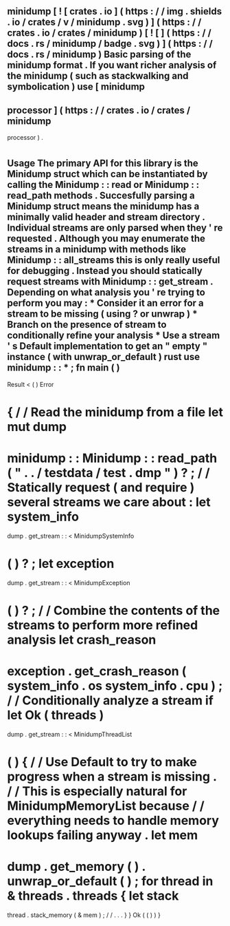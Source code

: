 #
minidump
[
!
[
crates
.
io
]
(
https
:
/
/
img
.
shields
.
io
/
crates
/
v
/
minidump
.
svg
)
]
(
https
:
/
/
crates
.
io
/
crates
/
minidump
)
[
!
[
]
(
https
:
/
/
docs
.
rs
/
minidump
/
badge
.
svg
)
]
(
https
:
/
/
docs
.
rs
/
minidump
)
Basic
parsing
of
the
minidump
format
.
If
you
want
richer
analysis
of
the
minidump
(
such
as
stackwalking
and
symbolication
)
use
[
minidump
-
processor
]
(
https
:
/
/
crates
.
io
/
crates
/
minidump
-
processor
)
.
#
Usage
The
primary
API
for
this
library
is
the
Minidump
struct
which
can
be
instantiated
by
calling
the
Minidump
:
:
read
or
Minidump
:
:
read_path
methods
.
Succesfully
parsing
a
Minidump
struct
means
the
minidump
has
a
minimally
valid
header
and
stream
directory
.
Individual
streams
are
only
parsed
when
they
'
re
requested
.
Although
you
may
enumerate
the
streams
in
a
minidump
with
methods
like
Minidump
:
:
all_streams
this
is
only
really
useful
for
debugging
.
Instead
you
should
statically
request
streams
with
Minidump
:
:
get_stream
.
Depending
on
what
analysis
you
'
re
trying
to
perform
you
may
:
*
Consider
it
an
error
for
a
stream
to
be
missing
(
using
?
or
unwrap
)
*
Branch
on
the
presence
of
stream
to
conditionally
refine
your
analysis
*
Use
a
stream
'
s
Default
implementation
to
get
an
"
empty
"
instance
(
with
unwrap_or_default
)
rust
use
minidump
:
:
*
;
fn
main
(
)
-
>
Result
<
(
)
Error
>
{
/
/
Read
the
minidump
from
a
file
let
mut
dump
=
minidump
:
:
Minidump
:
:
read_path
(
"
.
.
/
testdata
/
test
.
dmp
"
)
?
;
/
/
Statically
request
(
and
require
)
several
streams
we
care
about
:
let
system_info
=
dump
.
get_stream
:
:
<
MinidumpSystemInfo
>
(
)
?
;
let
exception
=
dump
.
get_stream
:
:
<
MinidumpException
>
(
)
?
;
/
/
Combine
the
contents
of
the
streams
to
perform
more
refined
analysis
let
crash_reason
=
exception
.
get_crash_reason
(
system_info
.
os
system_info
.
cpu
)
;
/
/
Conditionally
analyze
a
stream
if
let
Ok
(
threads
)
=
dump
.
get_stream
:
:
<
MinidumpThreadList
>
(
)
{
/
/
Use
Default
to
try
to
make
progress
when
a
stream
is
missing
.
/
/
This
is
especially
natural
for
MinidumpMemoryList
because
/
/
everything
needs
to
handle
memory
lookups
failing
anyway
.
let
mem
=
dump
.
get_memory
(
)
.
unwrap_or_default
(
)
;
for
thread
in
&
threads
.
threads
{
let
stack
=
thread
.
stack_memory
(
&
mem
)
;
/
/
.
.
.
}
}
Ok
(
(
)
)
}
